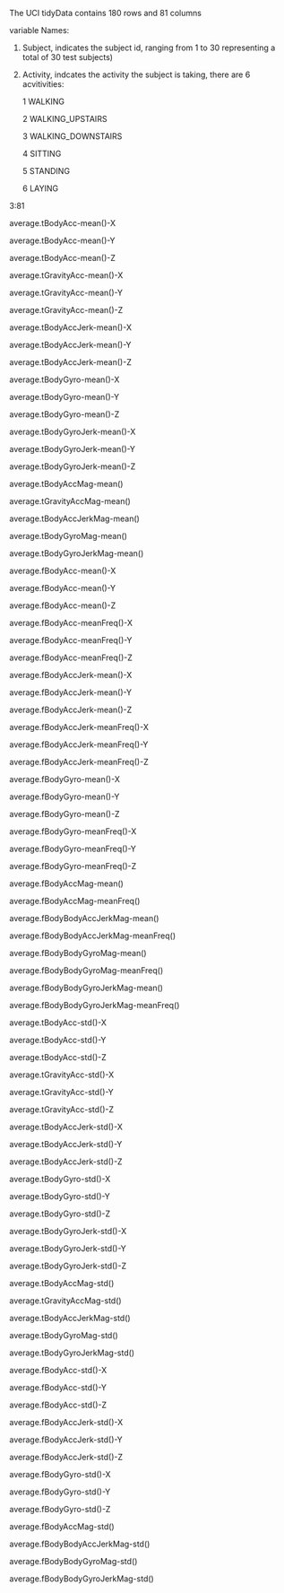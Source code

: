 The UCI tidyData contains 180 rows and 81 columns

variable Names:

1. Subject, indicates the subject id, ranging from 1 to 30 representing a total of 30 test subjects)

2. Activity, indcates the activity the subject is taking, there are 6 acvitivities:

    1 WALKING
    
    2 WALKING_UPSTAIRS
    
    3 WALKING_DOWNSTAIRS
    
    4 SITTING
    
    5 STANDING
    
    6 LAYING

3:81

average.tBodyAcc-mean()-X

average.tBodyAcc-mean()-Y

average.tBodyAcc-mean()-Z

average.tGravityAcc-mean()-X

average.tGravityAcc-mean()-Y

average.tGravityAcc-mean()-Z

average.tBodyAccJerk-mean()-X

average.tBodyAccJerk-mean()-Y

average.tBodyAccJerk-mean()-Z

average.tBodyGyro-mean()-X

average.tBodyGyro-mean()-Y

average.tBodyGyro-mean()-Z

average.tBodyGyroJerk-mean()-X

average.tBodyGyroJerk-mean()-Y

average.tBodyGyroJerk-mean()-Z

average.tBodyAccMag-mean()

average.tGravityAccMag-mean()

average.tBodyAccJerkMag-mean()

average.tBodyGyroMag-mean()

average.tBodyGyroJerkMag-mean()

average.fBodyAcc-mean()-X

average.fBodyAcc-mean()-Y

average.fBodyAcc-mean()-Z

average.fBodyAcc-meanFreq()-X

average.fBodyAcc-meanFreq()-Y

average.fBodyAcc-meanFreq()-Z

average.fBodyAccJerk-mean()-X

average.fBodyAccJerk-mean()-Y

average.fBodyAccJerk-mean()-Z

average.fBodyAccJerk-meanFreq()-X

average.fBodyAccJerk-meanFreq()-Y

average.fBodyAccJerk-meanFreq()-Z

average.fBodyGyro-mean()-X

average.fBodyGyro-mean()-Y

average.fBodyGyro-mean()-Z

average.fBodyGyro-meanFreq()-X

average.fBodyGyro-meanFreq()-Y

average.fBodyGyro-meanFreq()-Z

average.fBodyAccMag-mean()

average.fBodyAccMag-meanFreq()

average.fBodyBodyAccJerkMag-mean()

average.fBodyBodyAccJerkMag-meanFreq()

average.fBodyBodyGyroMag-mean()

average.fBodyBodyGyroMag-meanFreq()

average.fBodyBodyGyroJerkMag-mean()

average.fBodyBodyGyroJerkMag-meanFreq()

average.tBodyAcc-std()-X

average.tBodyAcc-std()-Y

average.tBodyAcc-std()-Z

average.tGravityAcc-std()-X

average.tGravityAcc-std()-Y

average.tGravityAcc-std()-Z

average.tBodyAccJerk-std()-X

average.tBodyAccJerk-std()-Y

average.tBodyAccJerk-std()-Z

average.tBodyGyro-std()-X

average.tBodyGyro-std()-Y

average.tBodyGyro-std()-Z

average.tBodyGyroJerk-std()-X

average.tBodyGyroJerk-std()-Y

average.tBodyGyroJerk-std()-Z

average.tBodyAccMag-std()

average.tGravityAccMag-std()

average.tBodyAccJerkMag-std()

average.tBodyGyroMag-std()

average.tBodyGyroJerkMag-std()

average.fBodyAcc-std()-X

average.fBodyAcc-std()-Y

average.fBodyAcc-std()-Z

average.fBodyAccJerk-std()-X

average.fBodyAccJerk-std()-Y

average.fBodyAccJerk-std()-Z

average.fBodyGyro-std()-X

average.fBodyGyro-std()-Y

average.fBodyGyro-std()-Z

average.fBodyAccMag-std()

average.fBodyBodyAccJerkMag-std()

average.fBodyBodyGyroMag-std()

average.fBodyBodyGyroJerkMag-std()



